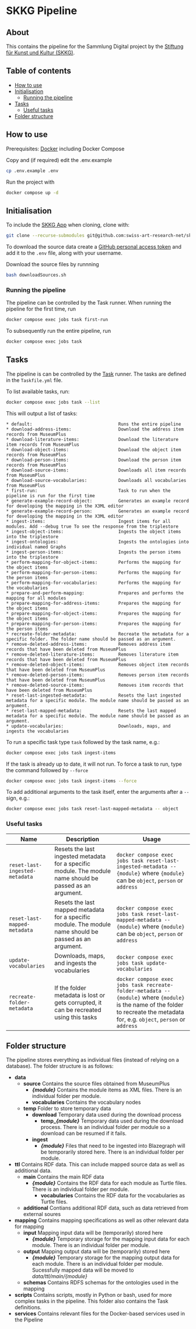 # SKKG Pipeline

## About

This contains the pipeline for the Sammlung Digital project by the [Stiftung für Kunst und Kultur (SKKG)](https://www.skkg.ch/).

## Table of contents

- [How to use](#how-to-use)
- [Initialisation](#initialisation)
  - [Running the pipeline](#running-the-pipeline)
- [Tasks](#tasks)
    - [Useful tasks](#useful-tasks)
- [Folder structure](#folder-structure)
## How to use

Prerequisites: [Docker](http://docker.io) including Docker Compose

Copy and (if required) edit the .env.example
```sh
cp .env.example .env
```

Run the project with
```sh
docker compose up -d
```

## Initialisation

To include the [SKKG App](https://github.com/swiss-art-research-net/skkg-app) when cloning, clone with:
```sh
git clone --recurse-submodules git@github.com:swiss-art-research-net/skkg-pipeline.git
```

To download the source data create a [GitHub personal access token](https://github.com/settings/tokens) and add it to the `.env` file, along with your username.

Download the source files by runnning
```sh
bash downloadSources.sh
```

### Running the pipeline

The pipeline can be controlled by the Task runner. When running the pipeline for the first time, run
```sh
docker compose exec jobs task first-run
```

To subsequently run the entire pipeline, run

```sh
docker compose exec jobs task
```

## Tasks

The pipeline is can be controlled by the [Task](https://taskfile.dev/#/) runner. The tasks are defined in the `Taskfile.yml` file.

To list available tasks, run:

```sh
docker compose exec jobs task --list
```

This will output a list of tasks:
```task: Available tasks for this project:
* default:                                 Runs the entire pipeline
* download-address-items:                  Download the address item records from MuseumPlus
* download-literature-items:               Download the literature item records from MuseumPlus
* download-object-items:                   Download the object item records from MuseumPlus
* download-person-items:                   Download the person item records from MuseumPlus
* download-source-items:                   Downloads all item records from MuseumPlus
* download-source-vocabularies:            Downloads all vocabularies from MuseumPlus
* first-run:                               Task to run when the pipeline is run for the first time
* generate-example-record-object:          Generates an example record for developing the mapping in the X3ML editor
* generate-example-record-person:          Generates an example record for developing the mapping in the X3ML editor
* ingest-items:                            Ingest items for all modules. Add --debug true To see the response from the triplestore
* ingest-object-items:                     Ingests the object items into the triplestore
* ingest-ontologies:                       Ingests the ontologies into individual named Graphs
* ingest-person-items:                     Ingests the person items into the triplestore
* perform-mapping-for-object-items:        Performs the mapping for the object items
* perform-mapping-for-person-items:        Performs the mapping for the person items
* perform-mapping-for-vocabularies:        Performs the mapping for the vocabularies
* prepare-and-perform-mapping:             Prepares and performs the mapping for all modules
* prepare-mapping-for-address-items:       Prepares the mapping for the object items
* prepare-mapping-for-object-items:        Prepares the mapping for the object items
* prepare-mapping-for-person-items:        Prepares the mapping for the person items
* recreate-folder-metadata:                Recreate the metadata for a specific folder. The folder name should be passed as an argument.
* remove-deleted-address-items:            Removes address item records that have been deleted from MuseumPlus
* remove-deleted-literature-items:         Removes literature item records that have been deleted from MuseumPlus
* remove-deleted-object-items:             Removes object item records that have been deleted from MuseumPlus
* remove-deleted-person-items:             Removes person item records that have been deleted from MuseumPlus
* remove-deleted-source-items:             Removes item records that have been deleted from MuseumPlus
* reset-last-ingested-metadata:            Resets the last ingested metadata for a specific module. The module name should be passed as an argument.
* reset-last-mapped-metadata:              Resets the last mapped metadata for a specific module. The module name should be passed as an argument.
* update-vocabularies:                     Downloads, maps, and ingests the vocabularies
```

To run a specific task type `task` followed by the task name, e.g.:

```sh
docker compose exec jobs task ingest-items
```

If the task is already up to date, it will not run. To force a task to run, type the command followed by `--force`

```sh
docker compose exec jobs task ingest-items --force
```

To add additional arguments to the task itself, enter the arguments after a `--` sign, e.g.:

```sh
docker compose exec jobs task reset-last-mapped-metadata -- object
```

###  Useful tasks

| Name | Description | Usage
--- | --- | ---
| `reset-last-ingested-metadata` | Resets the last ingested metadata for a specific module. The module name should be passed as an argument. | `docker compose exec jobs task reset-last-ingested-metadata -- {module}` where `{module}` can be `object`, `person` or `address`
| `reset-last-mapped-metadata` | Resets the last mapped metadata for a specific module. The module name should be passed as an argument. | `docker compose exec jobs task reset-last-mapped-metadata -- {module}` where `{module}` can be `object`, `person` or `address`
| `update-vocabularies` | Downloads, maps, and ingests the vocabularies | `docker compose exec jobs task update-vocabularies` |
| `recreate-folder-metadata` | If the folder metadata is lost or gets corrupted, it can be recreated using this tasks | `docker compose exec jobs task recreate-folder-metadata -- {module}` where `{module}` is the name of the folder to recreate the metadata for, e.g. `object`, `person` or `address`

## Folder structure

The pipeline stores everything as individual files (instead of relying on a database). The folder structure is as follows:

- **data**
  - **source** Contains the source files obtained from MuseumPlus
    - ***{module}*** Contains the module items as XML files. There is an individual folder per module.
    - **vocabularies** Contains the vocabulary nodes
  - **temp** Folder to store temporary data
    - **download** Temporary data used during the download process
      - **temp_*{module}*** Temporary data used during the download process. There is an individual folder per module so a download can be resumed if it fails.
    - **ingest**
      - ***{module}*** Files that need to be ingested into Blazegraph will be temporarily stored here. There is an individual folder per module.
 - **ttl** Contains RDF data. This can include mapped source data as well as additional data.
   - **main** Contains the main RDF data
     - ***{module}*** Contains the RDF data for each module as Turtle files. There is an individual folder per module.
        - **vocabularies** Contains the RDF data for the vocabularies as Turtle files.
    - **additional** Contians additional RDF data, such as data retrieved from external soures
- **mapping** Contains mapping specifications as well as other relevant data for mapping
  - **input** Mapping input data will be (temporarily) stored here
    - ***{module}*** Temporary storage for the mapping input data for each module. There is an individual folder per 
    module.
  - **output** Mapping output data will be (temporarily) stored here
    - ***{module}*** Temporary storage for the mapping output data for each module. There is an individual folder per module. Sucessfully mapped data will be moved to *data/ttl/main/{module}*
  - **schemas** Contains RDFS schemas for the ontologies used in the mapping
- **scripts** Contains scripts, mostly in Python or bash, used for more complex tasks in the pipeline. This folder also contains the Task definitions.
- **services** Contains relevant files for the Docker-based services used in the Pipeline